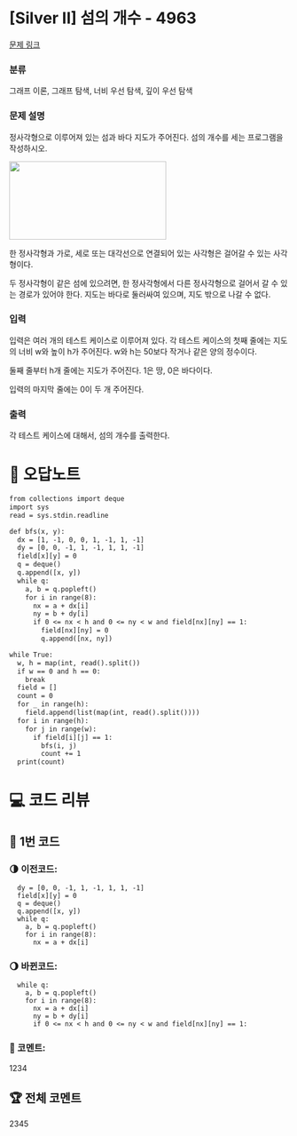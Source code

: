 # [Silver II] 섬의 개수 - 4963 

[문제 링크](https://www.acmicpc.net/problem/4963) 

### 분류

그래프 이론, 그래프 탐색, 너비 우선 탐색, 깊이 우선 탐색

### 문제 설명

<p>정사각형으로 이루어져 있는 섬과 바다 지도가 주어진다. 섬의 개수를 세는 프로그램을 작성하시오.</p>

<p><img alt="" src="https://onlinejudgeimages.s3-ap-northeast-1.amazonaws.com/upload/images/island.png" style="width: 283px; height: 141px;"></p>

<p>한 정사각형과 가로, 세로 또는 대각선으로 연결되어 있는 사각형은 걸어갈 수 있는 사각형이다. </p>

<p>두 정사각형이 같은 섬에 있으려면, 한 정사각형에서 다른 정사각형으로 걸어서 갈 수 있는 경로가 있어야 한다. 지도는 바다로 둘러싸여 있으며, 지도 밖으로 나갈 수 없다.</p>

### 입력 

 <p>입력은 여러 개의 테스트 케이스로 이루어져 있다. 각 테스트 케이스의 첫째 줄에는 지도의 너비 w와 높이 h가 주어진다. w와 h는 50보다 작거나 같은 양의 정수이다.</p>

<p>둘째 줄부터 h개 줄에는 지도가 주어진다. 1은 땅, 0은 바다이다.</p>

<p>입력의 마지막 줄에는 0이 두 개 주어진다.</p>

### 출력 

 <p>각 테스트 케이스에 대해서, 섬의 개수를 출력한다.</p>



#  🚀  오답노트 

```diff
from collections import deque
import sys
read = sys.stdin.readline

def bfs(x, y):
  dx = [1, -1, 0, 0, 1, -1, 1, -1]
  dy = [0, 0, -1, 1, -1, 1, 1, -1]
  field[x][y] = 0
  q = deque()
  q.append([x, y])
  while q:
    a, b = q.popleft()
    for i in range(8):
      nx = a + dx[i]
      ny = b + dy[i]
      if 0 <= nx < h and 0 <= ny < w and field[nx][ny] == 1:
        field[nx][ny] = 0
        q.append([nx, ny])

while True:
  w, h = map(int, read().split())
  if w == 0 and h == 0:
    break
  field = []
  count = 0
  for _ in range(h):
    field.append(list(map(int, read().split())))
  for i in range(h):
    for j in range(w):
      if field[i][j] == 1:
        bfs(i, j)
        count += 1
  print(count)
```

# 💻 코드 리뷰




## 🎯 1번 코드
### 🌗 이전코드: 

```
  dy = [0, 0, -1, 1, -1, 1, 1, -1]
  field[x][y] = 0
  q = deque()
  q.append([x, y])
  while q:
    a, b = q.popleft()
    for i in range(8):
      nx = a + dx[i]
```
### 🌖 바뀐코드: 

```
  while q:
    a, b = q.popleft()
    for i in range(8):
      nx = a + dx[i]
      ny = b + dy[i]
      if 0 <= nx < h and 0 <= ny < w and field[nx][ny] == 1:
```

### 📄 코멘트: 



1234


 ## 🏆 전체 코멘트 

2345